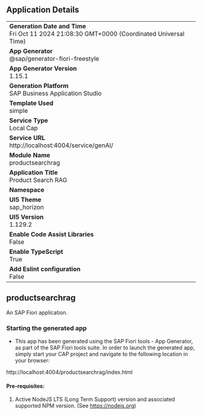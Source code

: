 ## Application Details
|               |
| ------------- |
|**Generation Date and Time**<br>Fri Oct 11 2024 21:08:30 GMT+0000 (Coordinated Universal Time)|
|**App Generator**<br>@sap/generator-fiori-freestyle|
|**App Generator Version**<br>1.15.1|
|**Generation Platform**<br>SAP Business Application Studio|
|**Template Used**<br>simple|
|**Service Type**<br>Local Cap|
|**Service URL**<br>http://localhost:4004/service/genAI/|
|**Module Name**<br>productsearchrag|
|**Application Title**<br>Product Search RAG|
|**Namespace**<br>|
|**UI5 Theme**<br>sap_horizon|
|**UI5 Version**<br>1.129.2|
|**Enable Code Assist Libraries**<br>False|
|**Enable TypeScript**<br>True|
|**Add Eslint configuration**<br>False|

## productsearchrag

An SAP Fiori application.

### Starting the generated app

-   This app has been generated using the SAP Fiori tools - App Generator, as part of the SAP Fiori tools suite.  In order to launch the generated app, simply start your CAP project and navigate to the following location in your browser:

http://localhost:4004/productsearchrag/index.html

#### Pre-requisites:

1. Active NodeJS LTS (Long Term Support) version and associated supported NPM version.  (See https://nodejs.org)


